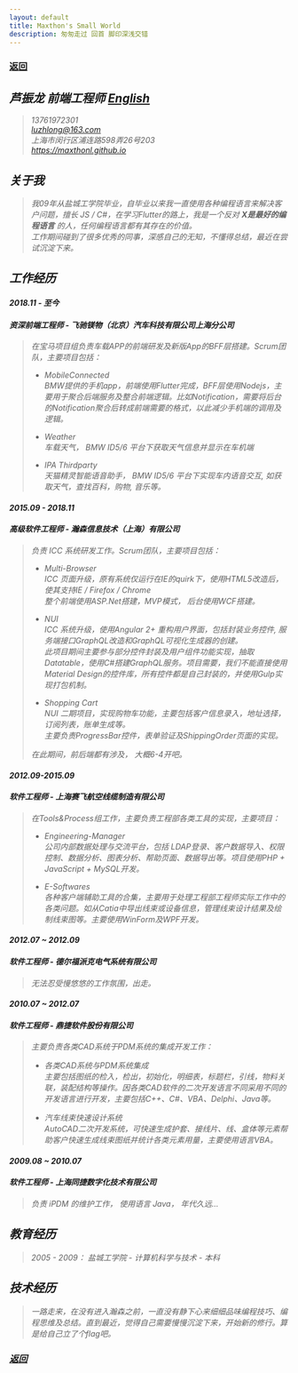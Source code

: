 ```yaml
---
layout: default
title: Maxthon's Small World
description: 匆匆走过 回首 脚印深浅交错
---
```

### <span class="noprint">[返回](../index.html)</span>

## <i class="fa fa-mars"> 芦振龙 前端工程师 <span class="noprint">[English](./myself-en.html)</span>
> 13761972301   
> <luzhlong@163.com>   
> 上海市闵行区浦连路598弄26号203   
> <https://maxthonl.github.io>

## 关于我
> 我09年从盐城工学院毕业，自毕业以来我一直使用各种编程语言来解决客户问题，擅长 JS / C#，在学习Flutter的路上，我是一个反对 **X是最好的编程语言** 的人，任何编程语言都有其存在的价值。    
> 工作期间碰到了很多优秀的同事，深感自己的无知，不懂得总结，最近在尝试沉淀下来。

## 工作经历
#### 2018.11 - 至今
#### 资深前端工程师 - 飞驰镁物（北京）汽车科技有限公司上海分公司
> 在宝马项目组负责车载APP的前端研发及新版App的BFF层搭建。Scrum团队，主要项目包括：  
> * MobileConnected   
> BMW提供的手机app，前端使用Flutter完成，BFF层使用Nodejs，主要用于聚合后端服务及整合前端逻辑。比如Notification，需要将后台的Notification聚合后转成前端需要的格式，以此减少手机端的调用及逻辑。
>
> * Weather   
> 车载天气， BMW ID5/6 平台下获取天气信息并显示在车机端
>
> * IPA Thirdparty    
> 天猫精灵智能语音助手， BMW ID5/6 平台下实现车内语音交互, 如获取天气，查找百科，购物, 音乐等。 
>

#### 2015.09 - 2018.11
#### 高级软件工程师 - 瀚森信息技术（上海）有限公司
> 负责 ICC 系统研发工作。Scrum团队，主要项目包括：
> * Multi-Browser   
> ICC 页面升级，原有系统仅运行在IE的quirk下，使用HTML5改造后，使其支持IE / Firefox / Chrome   
> 整个前端使用ASP.Net搭建，MVP模式， 后台使用WCF搭建。
>
> * NUI            
> ICC 系统升级，使用Angular 2+ 重构用户界面，包括封装业务控件, 服务端接口GraphQL改造和GraphQL可视化生成器的创建。   
> 此项目期间主要参与部分控件封装及用户组件功能实现，抽取Datatable，使用C#搭建GraphQL服务。项目需要，我们不能直接使用Material Design的控件库，所有控件都是自己封装的，并使用Gulp实现打包机制。
>
> * Shopping Cart  
> NUI 二期项目，实现购物车功能，主要包括客户信息录入，地址选择，订阅列表，账单生成等。   
> 主要负责ProgressBar控件，表单验证及ShippingOrder页面的实现。
>
> 在此期间，前后端都有涉及， 大概6-4开吧。

#### 2012.09-2015.09
#### 软件工程师 - 上海赛飞航空线缆制造有限公司
> 在Tools&Process组工作，主要负责工程部各类工具的实现，主要项目：
> * Engineering-Manager   
> 公司内部数据处理与交流平台，包括 LDAP登录、客户数据导入、权限控制、数据分析、图表分析、帮助页面、数据导出等。项目使用PHP + JavaScript + MySQL开发。
>
> * E-Softwares   
> 各种客户端辅助工具的合集，主要用于处理工程部工程师实际工作中的各类问题。如从Catia中导出线束或设备信息，管理线束设计结果及绘制线束图等。主要使用WinForm及WPF开发。

#### 2012.07 ~ 2012.09
#### 软件工程师 - 德尔福派克电气系统有限公司
> 无法忍受慢悠悠的工作氛围，出走。

#### 2010.07 ~ 2012.07
#### 软件工程师 - 鼎捷软件股份有限公司
> 主要负责各类CAD系统于PDM系统的集成开发工作：
> * 各类CAD系统与PDM系统集成   
主要包括图纸的检入，检出，初始化，明细表，标题栏，引线，物料关联，装配结构等操作。因各类CAD软件的二次开发语言不同采用不同的开发语言进行开发，主要包括C++、C#、VBA、Delphi、Java等。
>
> * 汽车线束快速设计系统   
AutoCAD二次开发系统，可快速生成护套、接线片、线、盒体等元素帮助客户快速生成线束图纸并统计各类元素用量，主要使用语言VBA。
>

#### 2009.08 ~ 2010.07
#### 软件工程师 - 上海同捷数字化技术有限公司
> 负责 iPDM 的维护工作， 使用语言 Java， 年代久远...

## 教育经历
> 2005 - 2009： 盐城工学院 - 计算机科学与技术 - 本科

## 技术经历
> 一路走来，在没有进入瀚森之前，一直没有静下心来细细品味编程技巧、编程思维及总结。直到最近，觉得自己需要慢慢沉淀下来，开始新的修行。算是给自己立了个flag吧。

### <span class="noprint">[返回](../index.html)</span>
